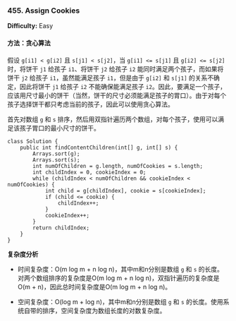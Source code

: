 ### 455. Assign Cookies

**Difficulty:** Easy

#### 方法：贪心算法

假设 `g[i1] < g[i2]` 且 `s[j1] < s[j2]`，当 `g[i1] <= s[j1]` 且 `g[i2] <= s[j2]` 时，将饼干 `j1` 给孩子 `i1`、将饼干 `j2` 给孩子 `i2` 能同时满足两个孩子，而如果将饼干 `j2` 给孩子 `i1`，虽然能满足孩子 `i1`，但是由于 `g[i2]` 和 `s[j1]` 的关系不确定，因此将饼干 `j1` 给孩子 `i2` 不能确保能满足孩子 `i2`。因此，要满足一个孩子，应该用尺寸最小的饼干（当然，饼干的尺寸必须能满足孩子的胃口）。由于对每个孩子选择饼干都只考虑当前的孩子，因此可以使用贪心算法。

首先对数组 `g` 和 `s` 排序，然后用双指针遍历两个数组，对每个孩子，使用可以满足该孩子胃口的最小尺寸的饼干。

```
class Solution {
    public int findContentChildren(int[] g, int[] s) {
        Arrays.sort(g);
        Arrays.sort(s);
        int numOfChildren = g.length, numOfCookies = s.length;
        int childIndex = 0, cookieIndex = 0;
        while (childIndex < numOfChildren && cookieIndex < numOfCookies) {
            int child = g[childIndex], cookie = s[cookieIndex];
            if (child <= cookie) {
                childIndex++;
            }
            cookieIndex++;
        }
        return childIndex;
    }
}
```

**复杂度分析**

- 时间复杂度：O(m log m + n log n)，其中m和n分别是数组 `g` 和 `s` 的长度。对两个数组排序的复杂度是O(m log m + n log n)，双指针遍历的复杂度是O(m + n)，因此总时间复杂度是O(m log m + n log n)。

- 空间复杂度：O(log m + log n)，其中m和n分别是数组 `g` 和 `s` 的长度。使用系统自带的排序，空间复杂度为数组长度的对数复杂度。
